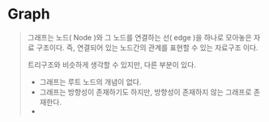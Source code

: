 # Graph

> 그래프는 노드( Node )와 그 노드를 연결하는 선( edge )을 하나로 모아놓은 자료 구조이다. 즉, 연결되어 있는 노드간의 관계를 표현할 수 있는 자료구조 이다.
>
> 트리구조와 비슷하게 생각할 수 있지만, 다른 부분이 있다.
>
> - 그래프는 루트 노드의 개념이 없다.
> - 그래프는 방향성이 존재하기도 하지만, 방향성이 존재하지 않는 그래프로 존재한다.
> - 